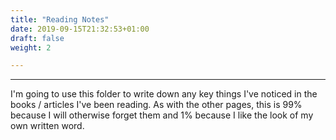 ```yaml
---
title: "Reading Notes"
date: 2019-09-15T21:32:53+01:00
draft: false
weight: 2

---
```


---

I'm going to use this folder to write down any key things I've noticed in the books / articles I've been reading. As with the other pages, this is 99% because I will otherwise forget them and 1% because I like the look of my own written word.
